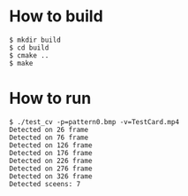 # How to build

```
$ mkdir build
$ cd build
$ cmake ..
$ make 
```

# How to run

```
$ ./test_cv -p=pattern0.bmp -v=TestCard.mp4
Detected on 26 frame
Detected on 76 frame
Detected on 126 frame
Detected on 176 frame
Detected on 226 frame
Detected on 276 frame
Detected on 326 frame
Detected sceens: 7

```